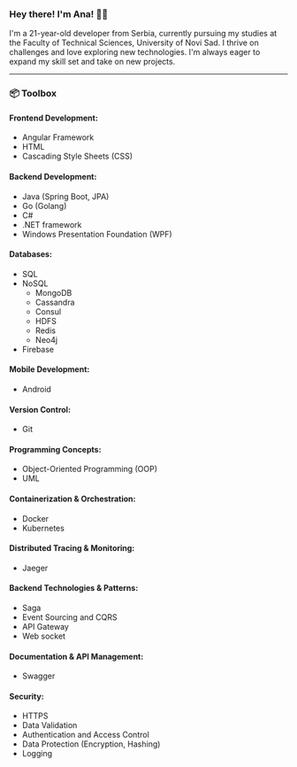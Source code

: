 ### Hey there! I'm Ana! 👋🏽

I'm a 21-year-old developer from Serbia, currently pursuing my studies at the Faculty of Technical Sciences, University of Novi Sad. 
I thrive on challenges and love exploring new technologies. I'm always eager to expand my skill set and take on new projects. 
<hr>

### 📦 Toolbox

#### Frontend Development:
- Angular Framework
- HTML
- Cascading Style Sheets (CSS)

#### Backend Development:
- Java (Spring Boot, JPA)
- Go (Golang)
- C#
- .NET framework
- Windows Presentation Foundation (WPF)

#### Databases:
- SQL
- NoSQL 
  - MongoDB
  - Cassandra
  - Consul
  - HDFS
  - Redis
  - Neo4j
- Firebase

#### Mobile Development:
- Android
  
#### Version Control:
- Git

#### Programming Concepts:
- Object-Oriented Programming (OOP)
- UML

#### Containerization & Orchestration:
- Docker
- Kubernetes

#### Distributed Tracing & Monitoring:
- Jaeger

#### Backend Technologies & Patterns:
- Saga
- Event Sourcing and CQRS
- API Gateway
- Web socket

#### Documentation & API Management:
- Swagger
  
#### Security:
- HTTPS
- Data Validation
- Authentication and Access Control
- Data Protection (Encryption, Hashing)
- Logging


<!--
**anna02272/anna02272** is a ✨ _special_ ✨ repository because its `README.md` (this file) appears on your GitHub profile.

Here are some ideas to get you started:

- 🔭 I’m currently working on ...
- 🌱 I’m currently learning ...
- 👯 I’m looking to collaborate on ...
- 🤔 I’m looking for help with ...
- 💬 Ask me about ...
- 📫 How to reach me: ...
- 😄 Pronouns: ...
- ⚡ Fun fact: ...
-->

